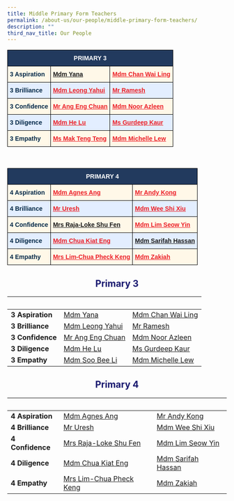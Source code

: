 ```yaml
---
title: Middle Primary Form Teachers
permalink: /about-us/our-people/middle-primary-form-teachers/
description: ""
third_nav_title: Our People
---
```

<style type="text/css">
.tg  {border-collapse:collapse;border-spacing:0;}
.tg td{border-color:black;border-style:solid;border-width:1px;font-family:Arial, sans-serif;font-size:14px;
  overflow:hidden;padding:10px 5px;word-break:normal;}
.tg th{border-color:black;border-style:solid;border-width:1px;font-family:Arial, sans-serif;font-size:14px;
  font-weight:normal;overflow:hidden;padding:10px 5px;word-break:normal;}
.tg .tg-eem5{background-color:#FFF8E8;color:#EC1F26;font-weight:bold;text-align:left;text-decoration:underline;vertical-align:top}
.tg .tg-91ac{background-color:#E3EEFF;color:#042847;font-weight:bold;text-align:left;vertical-align:top}
.tg .tg-4q2c{background-color:#E3EEFF;color:#EC1F26;font-weight:bold;text-align:left;text-decoration:underline;vertical-align:top}
.tg .tg-gcor{background-color:#223A5E;color:#FFF;font-weight:bold;text-align:center;vertical-align:top}
.tg .tg-ha5v{background-color:#FFF8E8;color:#042847;font-weight:bold;text-align:left;vertical-align:top}
</style>
<table class="tg">
<thead>
  <tr>
    <th class="tg-gcor" colspan="3">PRIMARY 3</th>
  </tr>
</thead>
<tbody>
  <tr>
    <td class="tg-ha5v">3 Aspiration</td>
    <td class="tg-eem5"><a href="mailto:yana_yaacob@moe.edu.sg">Mdm Yana</a></td>
    <td class="tg-eem5"><a href="mailto:chan_wai_ling@moe.edu.sg"><span style="text-decoration:underline;color:#EC1F26">Mdm Chan Wai Ling</span></a></td>
  </tr>
  <tr>
    <td class="tg-91ac">3 Brilliance</td>
    <td class="tg-4q2c"><a href="mailto:leong_yahui@moe.edu.sg"><span style="text-decoration:underline;color:#EC1F26">Mdm Leong Yahui</span></a></td>
    <td class="tg-4q2c"><a href="mailto:ramesh_ramiya@moe.edu.sg"><span style="text-decoration:underline;color:#EC1F26">Mr Ramesh</span></a></td>
  </tr>
  <tr>
    <td class="tg-ha5v">3 Confidence</td>
    <td class="tg-eem5"><a href="mailto:ang_eng_chuan@moe.edu.sg"><span style="text-decoration:underline;color:#EC1F26">Mr Ang Eng Chuan</span></a></td>
    <td class="tg-eem5"><a href="mailto:noor_azleen_sarbini@moe.edu.sg"><span style="text-decoration:underline;color:#EC1F26">Mdm Noor Azleen</span></a></td>
  </tr>
  <tr>
    <td class="tg-91ac">3 Diligence</td>
    <td class="tg-4q2c"><a href="mailto:he_lu@moe.edu.sg"><span style="text-decoration:underline;color:#EC1F26">Mdm He Lu</span></a></td>
    <td class="tg-4q2c"><a href="mailto:gurdeep_kaur_gurnam_singh@moe.edu.sg"><span style="text-decoration:underline;color:#EC1F26">Ms Gurdeep Kaur</span></a></td>
  </tr>
  <tr>
    <td class="tg-ha5v">3 Empathy</td>
    <td class="tg-eem5"><a href="mailto:mak_teng_teng@moe.edu.sg"><span style="text-decoration:underline;color:#EC1F26">Ms Mak Teng Teng</span></a></td>
    <td class="tg-eem5"><a href="mailto:lew_yee_loo_michelle@moe.edu.sg"><span style="text-decoration:underline;color:#EC1F26">Mdm Michelle Lew</span></a></td>
  </tr>
</tbody>
</table>

<br>

<style type="text/css">
.tg  {border-collapse:collapse;border-spacing:0;}
.tg td{border-color:black;border-style:solid;border-width:1px;font-family:Arial, sans-serif;font-size:14px;
  overflow:hidden;padding:10px 5px;word-break:normal;}
.tg th{border-color:black;border-style:solid;border-width:1px;font-family:Arial, sans-serif;font-size:14px;
  font-weight:normal;overflow:hidden;padding:10px 5px;word-break:normal;}
.tg .tg-eem5{background-color:#FFF8E8;color:#EC1F26;font-weight:bold;text-align:left;text-decoration:underline;vertical-align:top}
.tg .tg-91ac{background-color:#E3EEFF;color:#042847;font-weight:bold;text-align:left;vertical-align:top}
.tg .tg-4q2c{background-color:#E3EEFF;color:#EC1F26;font-weight:bold;text-align:left;text-decoration:underline;vertical-align:top}
.tg .tg-gcor{background-color:#223A5E;color:#FFF;font-weight:bold;text-align:center;vertical-align:top}
.tg .tg-ha5v{background-color:#FFF8E8;color:#042847;font-weight:bold;text-align:left;vertical-align:top}
</style>
<table class="tg">
<thead>
  <tr>
    <th class="tg-gcor" colspan="3">PRIMARY 4</th>
  </tr>
</thead>
<tbody>
  <tr>
    <td class="tg-ha5v">4 Aspiration</td>
    <td class="tg-eem5"><a href="mailto:agnes_ang_chian_geok@moe.edu.sg"><span style="text-decoration:underline;color:#EC1F26">Mdm Agnes Ang</span></a></td>
    <td class="tg-eem5"><a href="mailto:kong_wai_leong@moe.edu.sg"><span style="text-decoration:underline;color:#EC1F26">Mr Andy Kong</span></a></td>
  </tr>
  <tr>
    <td class="tg-91ac">4 Brilliance</td>
    <td class="tg-4q2c"><a href="mailto:uresh_s_kandasamy@moe.edu.sg"><span style="text-decoration:underline;color:#EC1F26">Mr Uresh</span></a></td>
    <td class="tg-4q2c"><a href="mailto:wee_shi_xiu@moe.edu.sg"><span style="text-decoration:underline;color:#EC1F26">Mdm Wee Shi Xiu</span></a></td>
  </tr>
  <tr>
    <td class="tg-ha5v">4 Confidence</td>
    <td class="tg-eem5"><a href="mailto:Loke_SHU_FEN@moe.edu.sg">Mrs Raja-Loke Shu Fen</a><br></td>
    <td class="tg-eem5"><a href="mailto:lim_seow_yin@moe.edu.sg"><span style="text-decoration:underline;color:#EC1F26">Mdm Lim Seow Yin</span></a></td>
  </tr>
  <tr>
    <td class="tg-91ac">4 Diligence</td>
    <td class="tg-4q2c"><a href="mailto:chua_kiat_eng@moe.edu.sg"><span style="text-decoration:underline;color:#EC1F26">Mdm Chua Kiat Eng</span></a></td>
    <td class="tg-4q2c"><a href="mailto:sarifah_hassan@moe.edu.sg">Mdm Sarifah Hassan</a></td>
  </tr>
  <tr>
    <td class="tg-ha5v">4 Empathy </td>
    <td class="tg-eem5"><a href="mailto:chua_pheck_keng@moe.edu.sg"><span style="text-decoration:underline;color:#EC1F26">Mrs Lim-Chua Pheck Keng</span></a></td>
    <td class="tg-eem5"><a href="mailto:zakiah_arip@moe.edu.sg"><span style="text-decoration:underline;color:#EC1F26">Mdm Zakiah</span></a></td>
  </tr>
</tbody>
</table>
<h2 style="color:midnightblue; text-align:center;">Primary 3</h2>

|&nbsp; |&nbsp; |&nbsp;|
| -------- | -------- | -------- |
|<strong>3 Aspiration</strong>|[Mdm Yana](mailto:yana_yaacob@moe.edu.sg)|[Mdm Chan Wai Ling](mailto:chan_wai_ling@moe.edu.sg)|
|<strong>3 Brilliance</strong>|[Mdm Leong Yahui](mailto:leong_yahui@moe.edu.sg)|[Mr Ramesh](mailto:ramesh_ramiya@moe.edu.sg)|
|<strong>3 Confidence</strong>|[Mr Ang Eng Chuan](mailto:ang_eng_chuan@moe.edu.sg)|[Mdm Noor Azleen](mailto:noor_azleen_sarbini@moe.edu.sg)|
|<strong>3 Diligence</strong>|[Mdm He Lu](mailto:he_lu@moe.edu.sg)|[Ms Gurdeep Kaur](mailto:gurdeep.kaur_gurnam_singh@moe.edu.sg)|
|<strong>3 Empathy</strong>|[Mdm Soo Bee Li](mailto:soo_bee_li@moe.edu.sg)|[Mdm Michelle Lew](mailto:lew_yee_loo_michelle@moe.edu.sg)|

<h2 style="color:midnightblue; text-align:center;">Primary 4</h2>

|&nbsp; |&nbsp; |&nbsp;|
| -------- | -------- | -------- |
|<strong>4 Aspiration</strong>|[Mdm Agnes Ang](mailto:agnes_ang_chian_geok@moe.edu.sg)|[Mr Andy Kong](mailto:kong_wai_leong@moe.edu.sg)|
|<strong>4 Brilliance</strong>|[Mr Uresh](mailto:uresh_s_kandasamy@moe.edu.sg)|[Mdm Wee Shi Xiu](mailto:wee_shi_xiu@moe.edu.sg)|
|<strong>4 Confidence</strong>|[Mrs Raja-Loke Shu Fen](mailto:loke_shu_fen@moe.edu.sg)|[Mdm Lim Seow Yin](mailto:lim_seow_yin@moe.edu.sg)|
|<strong>4 Diligence</strong>|[Mdm Chua Kiat Eng](mailto:chua_kiat_eng@moe.edu.sg)|[Mdm Sarifah Hassan](mailto:sarifah.hassan@moe.edu.sg)||
|<strong>4 Empathy</strong>|[Mrs Lim-Chua Pheck Keng](mailto:chua_pheck_keng@moe.edu.sg)|[Mdm Zakiah](mailto:zakiah_arip@moe.edu.sg)|